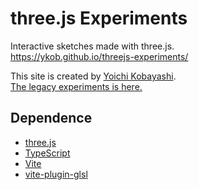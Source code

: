 # three.js Experiments

Interactive sketches made with three.js.  
https://ykob.github.io/threejs-experiments/

This site is created by [Yoichi Kobayashi](https://www.tplh.net/).  
[The legacy experiments is here.](https://ykob.github.io/sketch-threejs/)

## Dependence

- [three.js](https://threejs.org/)
- [TypeScript](https://www.typescriptlang.org/)
- [Vite](https://vitejs.dev/)
- [vite-plugin-glsl](https://www.npmjs.com/package/vite-plugin-glsl)
